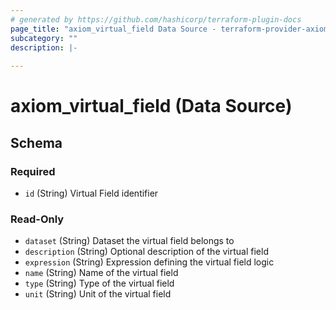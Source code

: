 ```yaml
---
# generated by https://github.com/hashicorp/terraform-plugin-docs
page_title: "axiom_virtual_field Data Source - terraform-provider-axiom"
subcategory: ""
description: |-
  
---
```


# axiom_virtual_field (Data Source)





<!-- schema generated by tfplugindocs -->
## Schema

### Required

- `id` (String) Virtual Field identifier

### Read-Only

- `dataset` (String) Dataset the virtual field belongs to
- `description` (String) Optional description of the virtual field
- `expression` (String) Expression defining the virtual field logic
- `name` (String) Name of the virtual field
- `type` (String) Type of the virtual field
- `unit` (String) Unit of the virtual field
